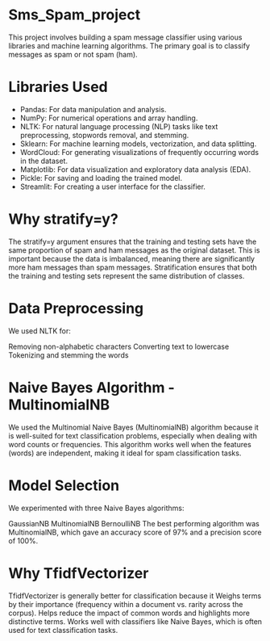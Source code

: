 # Sms_Spam_project

This project involves building a spam message classifier using various libraries and machine learning algorithms. The primary goal is to classify messages as spam or not spam (ham).

# Libraries Used
* Pandas: For data manipulation and analysis.
* NumPy: For numerical operations and array handling.
* NLTK: For natural language processing (NLP) tasks like text preprocessing, stopwords removal, and stemming.
* Sklearn: For machine learning models, vectorization, and data splitting.
* WordCloud: For generating visualizations of frequently occurring words in the dataset.
* Matplotlib: For data visualization and exploratory data analysis (EDA).
* Pickle: For saving and loading the trained model.
* Streamlit: For creating a user interface for the classifier.

# Why stratify=y?
The stratify=y argument ensures that the training and testing sets have the same proportion of spam and ham messages as the original dataset. This is important because the data is imbalanced, meaning there are significantly more ham messages than spam messages. Stratification ensures that both the training and testing sets represent the same distribution of classes.

# Data Preprocessing

We used NLTK for:

Removing non-alphabetic characters
Converting text to lowercase
Tokenizing and stemming the words

# Naive Bayes Algorithm - MultinomialNB
We used the Multinomial Naive Bayes (MultinomialNB) algorithm because it is well-suited for text classification problems, especially when dealing with word counts or frequencies. This algorithm works well when the features (words) are independent, making it ideal for spam classification tasks.

# Model Selection
We experimented with three Naive Bayes algorithms:

GaussianNB
MultinomialNB
BernoulliNB
The best performing algorithm was MultinomialNB, which gave an accuracy score of 97% and a precision score of 100%.


# Why TfidfVectorizer
TfidfVectorizer is generally better for classification because it
Weighs terms by their importance (frequency within a document vs. rarity across the corpus).
Helps reduce the impact of common words and highlights more distinctive terms.
Works well with classifiers like Naive Bayes, which is often used for text classification tasks.